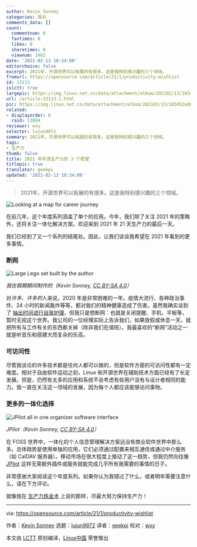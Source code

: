 ```yaml
---
author: Kevin Sonney
categories: 观点
comments_data: []
count:
  commentnum: 0
  favtimes: 0
  likes: 0
  sharetimes: 0
  viewnum: 2402
date: '2021-02-13 10:34:00'
editorchoice: false
excerpt: 2021年，开源世界可以拓展的有很多。这是我特别感兴趣的三个领域。
fromurl: https://opensource.com/article/21/1/productivity-wishlist
id: 13113
islctt: true
largepic: https://img.linux.net.cn/data/attachment/album/202102/13/103452e8mitt86zzjz5b68.png
url: /article-13113-1.html
pic: https://img.linux.net.cn/data/attachment/album/202102/13/103452e8mitt86zzjz5b68.png.thumb.jpg
related:
- displayorder: 0
  raid: 13094
reviewer: wxy
selector: lujun9972
summary: 2021年，开源世界可以拓展的有很多。这是我特别感兴趣的三个领域。
tags:
- 生产力
thumb: false
title: 2021 年开源生产力的 3 个愿望
titlepic: true
translator: geekpi
updated: '2021-02-13 10:34:00'
---
```



> 
> 2021年，开源世界可以拓展的有很多。这是我特别感兴趣的三个领域。
> 
> 
> 


![Looking at a map for career journey](https://img.linux.net.cn/data/attachment/album/202102/13/103452e8mitt86zzjz5b68.png "Looking at a map for career journey")


在前几年，这个年度系列涵盖了单个的应用。今年，我们除了关注 2021 年的策略外，还将关注一体化解决方案。欢迎来到 2021 年 21 天生产力的最后一天。


我们已经到了又一个系列的结尾处。因此，让我们谈谈我希望在 2021 年看到的更多事情。


### 断网


![Large Lego set built by the author](https://img.linux.net.cn/data/attachment/album/202102/13/103624pf1quwt1yw7q9vq1.jpg)


*我在假期期间制作的（Kevin Sonney, [CC BY-SA 4.0](https://creativecommons.org/licenses/by-sa/4.0/)）*


对*许多、许多的*人来说，2020 年是非常困难的一年。疫情大流行、各种政治事件、24 小时的新闻轰炸等等，都对我们的精神健康造成了伤害。虽然我确实谈到了 [抽出时间进行自我护理](https://opensource.com/article/21/1/self-care)，但我只是想断网：也就是关闭提醒、手机、平板等，暂时无视这个世界。我公司的一位经理实际上告诉我们，如果放假或休息一天，就把所有与工作有关的东西都关掉（除非我们在值班）。我最喜欢的“断网”活动之一就是听音乐和搭建大而复杂的乐高。


### 可访问性


尽管我谈论的许多技术都是任何人都可以做的，但是软件方面的可访问性都有一定难度。相对于自由软件运动之初，Linux 和开源世界在辅助技术方面已经有了长足发展。但是，仍然有太多的应用和系统不会考虑有些用户没有与设计者相同的能力。我一直在关注这一领域的发展，因为每个人都应该能够访问事物。


### 更多的一体化选择


![JPilot all in one organizer software interface](https://img.linux.net.cn/data/attachment/album/202102/13/103454z363lkfb8r98booz.png)


*JPilot（Kevin Sonney, [CC BY-SA 4.0](https://creativecommons.org/licenses/by-sa/4.0/)）*


在 FOSS 世界中，一体化的个人信息管理解决方案远没有商业软件世界中那么多。总体趋势是使用单独的应用，它们必须通过配置来相互通信或通过中介服务（如 CalDAV 服务器）。移动市场在很大程度上推动了这一趋势，但我仍然向往像 [JPilot](http://www.jpilot.org/) 这样无需额外插件或服务就能完成几乎所有我需要的事情的日子。


非常感谢大家阅读这个年度系列。如果你认为我错过了什么，或者明年需要注意什么，请在下方评论。


就像我在 [生产力炼金术](https://productivityalchemy.com) 上说的那样，尽最大努力保持生产力！




---


via: <https://opensource.com/article/21/1/productivity-wishlist>


作者：[Kevin Sonney](https://opensource.com/users/ksonney) 选题：[lujun9972](https://github.com/lujun9972) 译者：[geekpi](https://github.com/geekpi) 校对：[wxy](https://github.com/wxy)


本文由 [LCTT](https://github.com/LCTT/TranslateProject) 原创编译，[Linux中国](https://linux.cn/) 荣誉推出